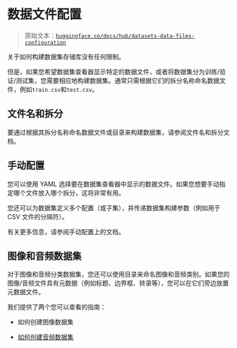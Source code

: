 # 数据文件配置

> 原始文本：[`huggingface.co/docs/hub/datasets-data-files-configuration`](https://huggingface.co/docs/hub/datasets-data-files-configuration)

关于如何构建数据集存储库没有任何限制。

但是，如果您希望数据集查看器显示特定的数据文件，或者将数据集分为训练/验证/测试集，您需要相应地构建数据集。通常只需根据它们的拆分名称命名数据文件，例如`train.csv`和`test.csv`。

## 文件名和拆分

要通过根据其拆分名称命名数据文件或目录来构建数据集，请参阅文件名和拆分文档。

## 手动配置

您可以使用 YAML 选择要在数据集查看器中显示的数据文件。如果您想要手动指定哪个文件放入哪个拆分，这将非常有用。

您还可以为数据集定义多个配置（或子集），并传递数据集构建参数（例如用于 CSV 文件的分隔符）。

有关更多信息，请参阅手动配置上的文档。

## 图像和音频数据集

对于图像和音频分类数据集，您还可以使用目录来命名图像和音频类别。如果您的图像/音频文件具有元数据（例如标题、边界框、转录等），您可以在它们旁边放置元数据文件。

我们提供了两个您可以查看的指南：

+   如何创建图像数据集

+   [如何创建音频数据集](https://huggingface.co/docs/datasets/audio_dataset)
